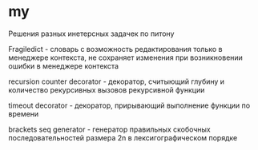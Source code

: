 # my
Решения разных инетерсных задачек по питону

Fragiledict - словарь с возможность редактирования только в менеджере контекста, не сохраняет изменения при возникновении ошибки в менеджере контекста

recursion counter decorator - декоратор, считыющий глубину и количество рекурсивных вызовов рекурсивной функции

timeout decorator - декоратор, прирывающий выполнение функции по времени

brackets seq generator - генератор правильных скобочных последовательностей размера 2n в лексигографическом порядке

